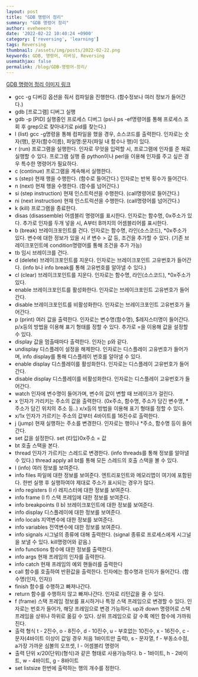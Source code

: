```yaml
---
layout: post
title: "GDB 명령어 정리"
summary: "GDB 명령어 정리"
author: eveheeero
date: '2022-02-22 10:40:24 +0900'
category: ['reversing', 'learning']
tags: Reversing
thumbnail: /assets/img/posts/2022-02-22.png
keywords: GDB, 명령어, 리버싱, Reversing
usemathjax: false
permalink: /blog/GDB-명령어-정리/
---
```



[GDB 명령어 정리 이미지 링크](/assets/img/posts/2022-02-22.png)

* gcc -g 디버깅 옵션을 줘서 컴파일을 진행한다. (함수정보나 여러 정보가 들어간다.)
* gdb [프로그램] 디버그 실행
* gdb -p [PID] 실행중인 프로세스 디버그 (ps나 ps -ef명령어를 통해 프로세스 조회 후 grep으로 찾아내기로 pid를 찾는다.)
* l (list) gcc -g명령을 통해 컴파일을 했을 경우, 소스코드를 출력한다. 인자로는 숫자(행), 문자(함수이름), 파일명:문자(파일 내 함수나 행)이 있다.
* r (run) 프로그램을 실행한다. 인자로 무엇을 입력할 시, 프로그램에 인자를 준 채로 실행할 수 있다. 프로그램 실행 중 python이나 perl을 이용해 인자를 주고 싶은 경우 특수한 명령어가 필요하다.
* c (continue) 프로그램을 계속해서 실행한다.
* s (step) 현재 행을 수행한다. (함수로 들어간다.) 인자로는 반복 횟수가 들어간다.
* n (next) 현재 행을 수행한다. (함수를 넘어간다.)
* si (step instruction) 현재 인스트럭션을 수행한다. (call명령어로 들어간다.)
* ni (next instruction) 현재 인스트럭션을 수행한다. (call명령어를 넘어간다.)
* k (kill) 프로그램을 종료한다.
* disas (disassemble) 어셈블리 명령어를 표시한다. 인자로는 함수명, 0x주소가 있다. 추가로 인자를 두개 넣을 시, A부터 B까지의 어셈블리어를 표시한다.
* b (break) 브레이크포인트를 건다. 인자로는 함수명, 라인(소스코드), *0x주소가 있다. 변수에 대한 정보가 있을 시 if 변수 > 값 등, 조건을 추가할 수 있다. (기존 브레이크포인트에 condition명령어를 통해 조건을 추가 가능)
* tb 임시 브레이크를 건다.
* d (delete) 브레이크포인트를 지운다. 인자로는 브레이크포인트 고유번호가 들어간다. (info b나 info break를 통해 고유번호를 알아낼 수 있다.)
* cl (clear) 브레이크포인트를 지운다. 인자로는 함수명, 라인(소스코드), *0x주소가 있다.
* enable 브레이크포인트를 활성화한다. 인자로는 브레이크포인트 고유번호가 들어간다.
* disable 브레이크포인트를 비활성화한다. 인자로는 브레이크포인트 고유번호가 들어간다.
* p (print) 여러 값을 출력한다. 인자로는 변수명(함수명), $레지스터명이 들어간다. p/x등의 방법을 이용해 표기 형태를 정할 수 있다. 추가로 =을 이용해 값을 설정할 수 있다.
* display 값을 멈출때마다 출력한다. 인자는 p와 같다.
* undisplay 디스플레이 설정을 해제한다. 인자로는 디스플레이 고유번호가 들어가며, info display를 통해 디스플레이 번호를 알아낼 수 있다.
* enable display 디스플레이를 활성화한다. 인자로는 디스플레이 고유번호가 들어간다.
* disable display 디스플레이를 비활성화한다. 인자로는 디스플레이 고유번호가 들어간다.
* watch 인자에 변수명이 들어가며, 변수의 값이 변할 때 브레이크가 걸린다.
* x 인자가 가리키는 주소의 값을 출력한다. (0x주소, 함수명, 주소가 담긴 변수명, *주소가 담긴 위치의 추소 등..) x/x등의 방법을 이용해 표기 형태를 정할 수 있다.
* x/1x 인자가 가르키는 주소의 값부터 4바이트를 16진수로 출력한다.
* j (jump) 현재 실행하는 주소를 변경한다. 인자로는 행이나 *주소, 함수명 등이 들어간다.
* set 값을 설정한다. set {타입}0x주소 = 값
* bt 호출 스택을 본다.
* thread 인자가 가르키는 스레드로 변경한다. (info threads를 통해 정보를 알아낼 수 있다.) thread apply all bt를 통해 모든 스레드의 호출 스택을 볼 수 있다.
* I (info) 여러 정보를 보여준다.
* info files 파일에 대한 정보를 보여준다. 엔트리포인트와 메모리맵이 여기에 포함된다. 한번 실행 후 실행하여야 제대로 주소가 표시되는 경우가 많다.
* info registers (I r) 레지스터에 대한 정보를 보여준다.
* info frame (I f) 스택 프레임에 대한 정보를 보여준다.
* info breakpoints (I b) 브레이크포인트에 대한 정보를 보여준다.
* info display 디스플레이에 대한 정보를 보여준다.
* info locals 지역변수에 대한 정보를 보여준다.
* info variables 전역변수에 대한 정보를 보여준다.
* info signals 시그널의 종류에 대해 출력한다. (signal 종류로 프로세스에게 시그널을 보낼 수 있다. kill명령어와 같음.)
* info functions 함수에 대한 정보를 출력한다.
* info args 현재 프레임의 인자를 출력한다.
* info catch 현재 프레임의 예외 핸들러를 출력한다
* call 함수를 호출하여 반환값을 출력한다. 인자에는 함수명과 인자가 들어간다. (함수명(인자, 인자))
* finish 함수를 수행하고 빠져나간다.
* return 함수를 수행하지 않고 빠져나간다. 인자로 리턴값을 줄 수 있다.
* f (frame) 스택 프레임 정보를 표시하거나 특정 스택 프레임으로 변경할 수 있다. 인자로는 번호가 들어가, 해당 프레임으로 변경 가능하다. up과 down 명령어로 스택 프레임을 상위나 하위로 옮길 수 있다. 상위 프레임으로 갈 수록 메인 함수에 가까워진다.
* 출력 형식 t - 2진수, o - 8진수, d - 10진수, u - 부호없는 10진수, x - 16진수, c - 문자(4바이트 이상이 값일 경우 처음 1바이트만 출력), s - 문자열, f - 부동소수점, a가장 가까운 심볼의 오프셋, I - 어셈블리 명령어
* 출력 단위 x/20(단위)(형식)과 같은 형태로 사용가능하다. b - 1바이트, h - 2바이트, w - 4바이트, g - 8바이트
* set listsize 한번에 출력하는 행의 개수를 정한다.
